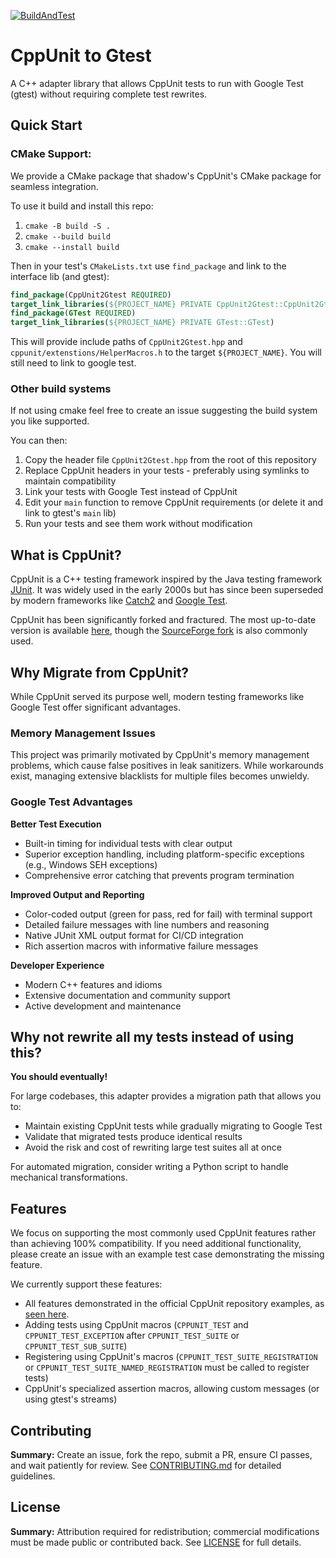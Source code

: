 [![BuildAndTest](https://github.com/OlekRaymond/CppUnit2Gtest/actions/workflows/cmake-all-tests.yml/badge.svg)](https://github.com/OlekRaymond/CppUnit2Gtest/actions/workflows/cmake-all-tests.yml)

# CppUnit to Gtest

A C++ adapter library that allows CppUnit tests to run with Google Test (gtest) without requiring complete test rewrites.

## Quick Start

### CMake Support: 
We provide a CMake package that shadow's CppUnit's CMake package for seamless integration.

To use it build and install this repo:
1. `cmake -B build -S .`
2. `cmake --build build`
3. `cmake --install build`

Then in your test's `CMakeLists.txt` use `find_package` and link to the interface lib (and gtest):
```cmake
find_package(CppUnit2Gtest REQUIRED)
target_link_libraries(${PROJECT_NAME} PRIVATE CppUnit2Gtest::CppUnit2Gtest)
find_package(GTest REQUIRED)
target_link_libraries(${PROJECT_NAME} PRIVATE GTest::GTest) 
```
This will provide include paths of `CppUnit2Gtest.hpp` and `cppunit/extenstions/HelperMacros.h` 
to the target `${PROJECT_NAME}`. You will still need to link to google test.

### Other build systems
If not using cmake feel free to create an issue suggesting the build system you like supported.

You can then:
1. Copy the header file `CppUnit2Gtest.hpp` from the root of this repository
2. Replace CppUnit headers in your tests - preferably using symlinks to maintain compatibility
3. Link your tests with Google Test instead of CppUnit
4. Edit your `main` function to remove CppUnit requirements (or delete it and link to gtest's `main` lib)
5. Run your tests and see them work without modification


## What is CppUnit?
CppUnit is a C++ testing framework inspired by the Java testing framework [JUnit](https://junit.org/). 
It was widely used in the early 2000s but has since been superseded by modern frameworks like 
[Catch2](https://github.com/catchorg/Catch2) and [Google Test](https://github.com/google/googletest).

CppUnit has been significantly forked and fractured. 
The most up-to-date version is available [here](https://freedesktop.org/wiki/Software/cppunit/),
though the [SourceForge fork](https://sourceforge.net/projects/cppunit/) is also commonly used.

## Why Migrate from CppUnit?

While CppUnit served its purpose well, modern testing frameworks like Google Test offer significant advantages.

### Memory Management Issues
This project was primarily motivated by CppUnit's memory management problems, which cause false positives 
in leak sanitizers. While workarounds exist, managing extensive blacklists for multiple files becomes unwieldy.

### Google Test Advantages

**Better Test Execution**
- Built-in timing for individual tests with clear output
- Superior exception handling, including platform-specific exceptions (e.g., Windows SEH exceptions)
- Comprehensive error catching that prevents program termination

**Improved Output and Reporting**
- Color-coded output (green for pass, red for fail) with terminal support
- Detailed failure messages with line numbers and reasoning
- Native JUnit XML output format for CI/CD integration
- Rich assertion macros with informative failure messages

**Developer Experience**
- Modern C++ features and idioms
- Extensive documentation and community support
- Active development and maintenance


## Why not rewrite all my tests instead of using this?
**You should eventually!** 

For large codebases, this adapter provides a migration path that allows you to:

- Maintain existing CppUnit tests while gradually migrating to Google Test
- Validate that migrated tests produce identical results
- Avoid the risk and cost of rewriting large test suites all at once

For automated migration, consider writing a Python script to handle mechanical transformations.

[//]: # (TODO: Write said python script and add it to the repo)

## Features

We focus on supporting the most commonly used CppUnit features rather than achieving 100% compatibility. 
If you need additional functionality, please create an issue with an example test case demonstrating the missing feature.

We currently support these features:
- All features demonstrated in the official CppUnit repository examples, as [seen here](./tests/examples).
- Adding tests using CppUnit macros (`CPPUNIT_TEST` and `CPPUNIT_TEST_EXCEPTION` after `CPPUNIT_TEST_SUITE` or `CPPUNIT_TEST_SUB_SUITE`)
- Registering using CppUnit's macros (`CPPUNIT_TEST_SUITE_REGISTRATION` or `CPPUNIT_TEST_SUITE_NAMED_REGISTRATION` must be called to register tests)
- CppUnit's specialized assertion macros, allowing custom messages (or using gtest's streams)

## Contributing

**Summary:** Create an issue, fork the repo, submit a PR, ensure CI passes, and wait patiently for review.
See [CONTRIBUTING.md](CONTRIBUTING.md) for detailed guidelines.

## License

**Summary:** Attribution required for redistribution; commercial modifications must be made public or contributed back.
See [LICENSE](./LICENSE) for full details.
